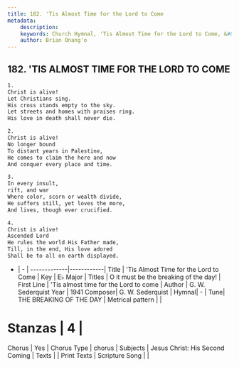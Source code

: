 ```yaml
---
title: 182. 'Tis Almost Time for the Lord to Come
metadata:
    description: 
    keywords: Church Hymnal, 'Tis Almost Time for the Lord to Come, &#039;Tis almost time for the Lord to come, O it must be the breaking of the day!
    author: Brian Onang'o
---
```



## 182. 'TIS ALMOST TIME FOR THE LORD TO COME

```txt
1.
Christ is alive!
Let Christians sing.
His cross stands empty to the sky.
Let streets and homes with praises ring.
His love in death shall never die.

2.
Christ is alive!
No longer bound
To distant years in Palestine,
He comes to claim the here and now
And conquer every place and time.

3.
In every insult,
rift, and war
Where color, scorn or wealth divide,
He suffers still, yet loves the more,
And lives, though ever crucified.

4.
Christ is alive!
Ascended Lord
He rules the world His Father made,
Till, in the end, His love adored
Shall be to all on earth displayed.
```

- |   -  |
-------------|------------|
Title | 'Tis Almost Time for the Lord to Come |
Key | E♭ Major |
Titles | O it must be the breaking of the day! |
First Line | &#039;Tis almost time for the Lord to come |
Author | G. W. Sederquist
Year | 1941
Composer| G. W. Sederquist |
Hymnal|  - |
Tune| THE BREAKING OF THE DAY |
Metrical pattern | |
# Stanzas | 4 |
Chorus | Yes |
Chorus Type | chorus |
Subjects | Jesus Christ: His Second Coming |
Texts |  |
Print Texts | 
Scripture Song |  |
  
